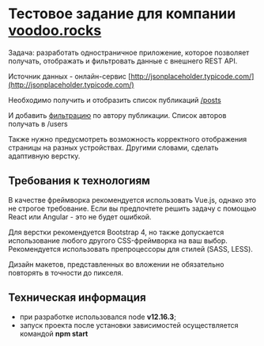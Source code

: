 # Тестовое задание для компании [voodoo.rocks](https://voodoo.rocks/)

Задача: разработать одностраничное приложение, которое позволяет получать, отображать и фильтровать данные с внешнего REST API.

Источник данных - онлайн-сервис [http://jsonplaceholder.typicode.com/](http://jsonplaceholder.typicode.com/)

Необходимо получить и отобразить список публикаций [/posts](https://dl3.joxi.net/drive/2022/09/12/0050/2358/3311926/26/f0a364afe9.jpg)

И добавить [фильтрацию](https://dl4.joxi.net/drive/2022/09/12/0050/2358/3311926/26/92a006a509.jpg) по автору публикации. Список авторов получать в /users

Также нужно предусмотреть возможность корректного отображения страницы на разных устройствах. Другими словами, сделать адаптивную верстку.

## Требования к технологиям

В качестве фреймворка рекомендуется использовать Vue.js, однако это не строгое требование. Если вы предпочтете решить задачу с помощью React или Angular - это не будет ошибкой.

Для верстки рекомендуется Bootstrap 4, но также допускается использование любого другого CSS-фреймворка на ваш выбор. Рекомендуется использовать препроцессоры для стилей (SASS, LESS).

Дизайн макетов, представленных во вложении не обязательно повторять в точности до пикселя.

## Техническая информация

- при разработке использовался node **v12.16.3**;
- запуск проекта после установки зависимостей осуществляется командой **npm start**